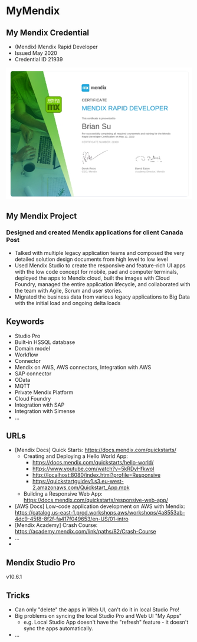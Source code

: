 # MyMendix

## My Mendix Credential

- (Mendix) Mendix Rapid Developer
- Issued May 2020
- Credential ID 21939

![Mendix Rapid Developer 21939](Mendix_Rapid_Developer_21939.png)

## My Mendix Project

### Designed and created Mendix applications for client Canada Post

- Talked with multiple legacy application teams and composed the very detailed solution design documents from high level to low level
- Used Mendix Studio to create the responsive and feature-rich UI apps with the low code concept for mobile, pad and computer terminals, deployed the apps to Mendix cloud, built the images with Cloud Foundry, managed the entire application lifecycle, and collaborated with the team with Agile, Scrum and user stories.
- Migrated the business data from various legacy applications to Big Data with the initial load and ongoing delta loads

## Keywords

- Studio Pro
- Built-in HSSQL database
- Domain model
- Workflow
- Connector
- Mendix on AWS, AWS connectors, Integration with AWS
- SAP connector
- OData
- MQTT
- Private Mendix Platform
- Cloud Foundry
- Integration with SAP
- Integration with Simense
- ...

## URLs

- [Mendix Docs] Quick Starts: <https://docs.mendix.com/quickstarts/>
  - Creating and Deploying a Hello World App:
    - <https://docs.mendix.com/quickstarts/hello-world/>
    - <https://www.youtube.com/watch?v=5kRDyHfkwoI>
    - <http://localhost:8080/index.html?profile=Responsive>
    - <https://quickstartguidev1.s3.eu-west-2.amazonaws.com/Quickstart_App.mpk>
  - Building a Responsive Web App: <https://docs.mendix.com/quickstarts/responsive-web-app/>
- [AWS Docs] Low-code application development on AWS with Mendix: <https://catalog.us-east-1.prod.workshops.aws/workshops/4a8553ab-4dc9-45f8-8f2f-fa417f049653/en-US/01-intro>
- [Mendix Academy] Crash Course: <https://academy.mendix.com/link/paths/82/Crash-Course>
- ...
-

## Mendix Studio Pro

v10.6.1

## Tricks

- Can only "delete" the apps in Web UI, can't do it in local Studio Pro!
- Big problems on syncing the local Studio Pro and Web UI "My Apps"
  - e.g. Local Studio App doesn't have the "refresh" feature - it doesn't sync the apps automatically.
- ...
